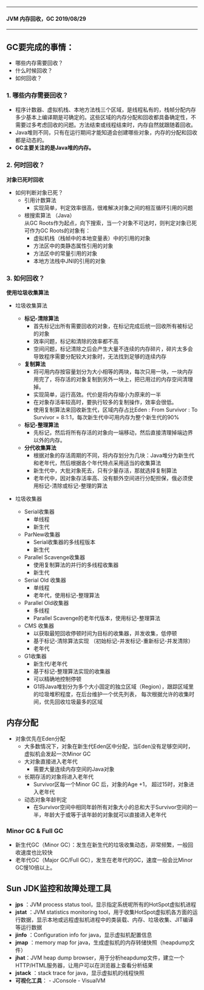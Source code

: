 ---
#### JVM 内存回收，GC 2019/08/29
----

## **GC要完成的事情**：
 - 哪些内存需要回收？
 - 什么时候回收？
 - 如何回收？

### 1. 哪些内存需要回收？
- 程序计数器、虚拟机栈、本地方法栈三个区域，是线程私有的，栈帧分配内存多少基本上编译期是可确定的。这些区域的内存分配和回收都具备确定性，不需要过多考虑回收的问题。方法结束或线程结束时，内存自然就跟随着回收。
- Java堆则不同，只有在运行期间才能知道会创建哪些对象，内存的分配和回收都是动态的。
- **GC主要关注的是Java堆的内存。**

### 2. 何时回收？
**对象已死时回收**
- 如何判断对象已死？
  - 引用计数算法 
	 - 实现简单，判定效率很高，很难解决对象之间的相互循环引用的问题
  - 根搜索算法 （Java）      
	 从GC Roots作为起点，向下搜索，当一个对象不可达时，则判定对象已死
	 可作为GC Roots的对象有：
	 - 虚拟机栈（栈帧中的本地变量表）中的引用的对象
	 - 方法区中的类静态属性引用的对象
	 - 方法区中的常量引用的对象
	 - 本地方法栈中JNI的引用的对象 

### 3. 如何回收？
**使用垃圾收集算法**
- 垃圾收集算法
  - **标记-清除算法**  
    - 首先标记出所有需要回收的对象，在标记完成后统一回收所有被标记的对象        
    - 效率问题，标记和清除的效率都不高  
    - 空间问题，标记清除之后会产生大量不连续的内存碎片，碎片太多会导致程序需要分配较大对象时，无法找到足够的连续内存   
  - **复制算法**  
     - 将可用内存按容量划分为大小相等的两块，每次只用一块，一块内存用完了，将存活的对象复制到另外一块上，把已用过的内存空间清理掉。  
     - 实现简单，运行高效。代价是将内存缩小为原来的一半  
     - 在对象存活率较高时，要执行较多的复制操作，效率会很低。  
     - 使用复制算法来回收新生代，区域内存占比Eden : From Survivor : To Survivor = 8:1:1，每次新生代中可用内存为整个新生代的90%
  - **标记-整理算法**
    - 先标记，然后将所有存活的对象向一端移动，然后直接清理掉端边界以外的内存。
  - **分代收集算法** 
    - 根据对象的存活周期的不同，将内存划分为几块：Java堆分为新生代和老年代，然后根据各个年代特点采用适当的收集算法 
    - 新生代中，大批对象死去，只有少量存活，那就选择复制算法 
    - 老年代中，因对象存活率高、没有额外空间进行分配担保，俄必须使用标记-清除或标记-整理的算法 

- 垃圾收集器 
	- Serial收集器  
		- 单线程
		- 新生代 
	- ParNew收集器
		- Serial收集器的多线程版本
		- 新生代
	- Parallel Scavenge收集器
		- 使用复制算法的并行的多线程收集器
		- 新生代 
	- Serial Old 收集器 
		- 单线程
		- 老年代，使用标记-整理算法 
	- Parallel Old收集器 
		- 多线程
		- Parallel Scavenge的老年代版本，使用标记-整理算法 
	- CMS 收集器 
		- 以获取最短回收停顿时间为目标的收集器，并发收集，低停顿
		- 基于标记-清除算法实现 （初始标记-并发标记-重新标记-并发清除）
		- 老年代 
	- G1收集器 
		- 新生代/老年代 
		- 基于标记-整理算法实现的收集器
		- 可以精确地控制停顿
		- G1将Java堆划分为多个大小固定的独立区域（Region），跟踪区域里的垃圾堆积程度，在后台维护一个优先列表，
		  每次根据允许的收集时间，优先回收垃圾最多的区域  

## 内存分配  
  - 对象优先在Eden分配 
    - 大多数情况下，对象在新生代Eden区中分配，当Eden没有足够空间时，虚拟机会发起一次Minor GC 
	- 大对象直接进入老年代 
		- 需要大量连续内存空间的Java对象
	- 长期存活的对象将进入老年代
		- Survivor区每一个Minor GC 后，对象的Age +1， 超过15时，对象进入老年代 
	- 动态对象年龄判定
		- 在Survivor空间中相同年龄所有对象大小的总和大于Survivor空间的一半，年龄大于或等于该年龄的对象就可以直接进入老年代

### Minor GC & Full GC 
 - 新生代GC（Minor GC）：发生在新生代的垃圾收集动态，非常频繁，一般回收速度也比较快 
 - 老年代GC（Major GC/Full GC），发生在老年代的GC，速度一般会比Minor GC慢10倍以上。


## Sun JDK监控和故障处理工具 
  - **jps** ：JVM process status tool，显示指定系统呢所有的HotSpot虚拟机进程
  - **jstat** ：JVM statistics monitoring tool，用于收集HotSpot虚拟机各方面的运行数据，显示本地或远程虚拟机进程中的类装载、内存、垃圾收集、JIT编译等运行数据		
  - **jinfo** ：Configuration info for java，显示虚拟机配置信息
  - **jmap** ：memory map for java，生成虚拟机的内存转储快照（heapdump文件）
  - **jhat**：JVM heap dump browser，用于分析heapdump文件，建立一个HTTP/HTML服务器，让用户可以在浏览器上查看分析结果
  - **jstack** ：stack trace for java，显示虚拟机的线程快照	
  - **可视化工具**：
		- JConsole
		- VisualVM
